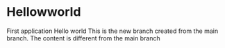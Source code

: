 # Hellowworld
First application Hello world
This is the new branch created from the main branch.
The content is different from the main branch
